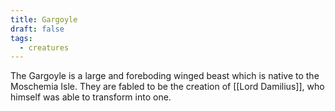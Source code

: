 ```yaml
---
title: Gargoyle
draft: false
tags:
  - creatures
---
```

 
The Gargoyle is a large and foreboding winged beast which is native to the Moschemia Isle. They are fabled to be the creation of [[Lord Damilius]], who himself was able to transform into one. 